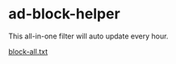 # ad-block-helper

This all-in-one filter will auto update every hour.

[block-all.txt](https://raw.githubusercontent.com/PhongGuy/ad-block-helper/main/block-all.txt)
